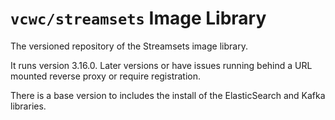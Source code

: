 # `vcwc/streamsets` Image Library

The versioned repository of the Streamsets image library.

It runs version 3.16.0. Later versions or have issues running behind a URL mounted reverse proxy or require registration.

There is a base version to includes the install of the ElasticSearch and Kafka libraries.
